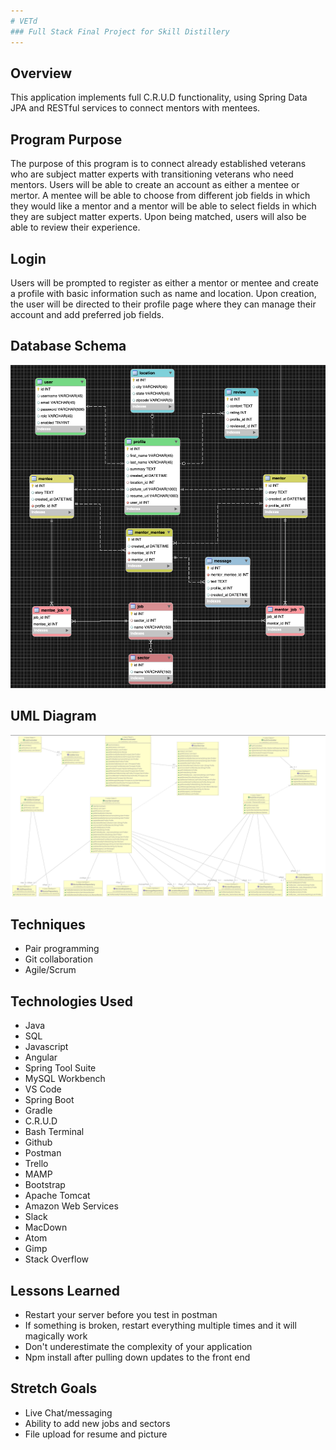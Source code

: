 ```yaml
---
# VETd
### Full Stack Final Project for Skill Distillery
---
```

## Overview
This application implements full C.R.U.D functionality, using Spring Data JPA and RESTful services to connect mentors with mentees.

## Program Purpose
The purpose of this program is to connect already established veterans who are subject matter experts  with transitioning veterans who need mentors. Users will be able to create an account as either a mentee or mertor. A mentee will be able to choose from different job fields in which they would like a mentor and a mentor will be able to select fields in which they are subject matter experts. Upon being matched, users will also be able to review their experience.

## Login
Users will be prompted to register as either a mentor or mentee and create a profile with basic information such as name and location. Upon creation, the user will be directed to their profile page where they can manage their account and add preferred job fields.

## Database Schema
![](assets/README-b35842ce.png)

## UML Diagram
![](assets/README-1f9cd025.png)

## Techniques
- Pair programming
- Git collaboration
- Agile/Scrum

## Technologies Used
- Java
- SQL
- Javascript
- Angular
- Spring Tool Suite
- MySQL Workbench
- VS Code
- Spring Boot
- Gradle
- C.R.U.D
- Bash Terminal
- Github
- Postman
- Trello
- MAMP
- Bootstrap
- Apache Tomcat
- Amazon Web Services
- Slack
- MacDown
- Atom
- Gimp
- Stack Overflow

## Lessons Learned
- Restart your server before you test in postman
- If something is broken, restart everything multiple times and it will magically work
- Don't underestimate the complexity of your application
- Npm install after pulling down updates to the front end

## Stretch Goals
- Live Chat/messaging
- Ability to add new jobs and sectors
- File upload for resume and picture
